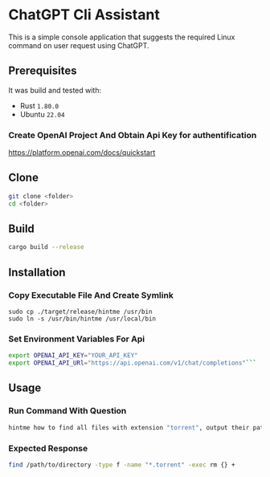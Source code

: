 # ChatGPT Cli Assistant

This is a simple console application that suggests the required Linux command on user request using ChatGPT.

## Prerequisites

It was build and tested with:

+ Rust `1.80.0`
+ Ubuntu `22.04`

### Create OpenAI Project And Obtain Api Key for authentification

https://platform.openai.com/docs/quickstart

## Clone

```bash
git clone <folder>
cd <folder> 

```

## Build

```bash
cargo build --release
```

## Installation

### Copy Executable File And Create Symlink

```
sudo cp ./target/release/hintme /usr/bin
sudo ln -s /usr/bin/hintme /usr/local/bin
```

### Set Environment Variables For Api

```bash
export OPENAI_API_KEY="YOUR_API_KEY"
export OPENAI_API_URl="https://api.openai.com/v1/chat/completions"```
``````

## Usage

### Run Command With Question

```bash
hintme how to find all files with extension "torrent", output their paths and delete them?
```

### Expected Response

```bash
find /path/to/directory -type f -name "*.torrent" -exec rm {} +
```
